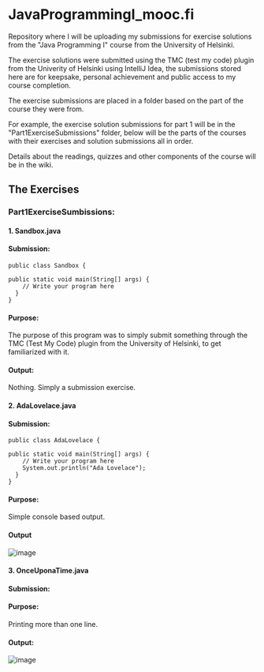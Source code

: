 # JavaProgrammingI_mooc.fi

Repository where I will be uploading my submissions for exercise solutions from the "Java Programming I" course from the University of Helsinki.

The exercise solutions were submitted using the TMC (test my code) plugin from the Univerity of Helsinki using IntelliJ Idea, the submissions stored here are for keepsake, personal achievement and public access to my course completion.  

The exercise submissions are placed in a folder based on the part of the course they were from.

For example, the exercise solution submissions for part 1 will be in the "Part1ExerciseSubmissions" folder, below will be the parts of the courses with their exercises and solution submissions all in order.

Details about the readings, quizzes and other components of the course will be in the wiki.
 
## The Exercises

### Part1ExerciseSumbissions:

#### 1. Sandbox.java

#### Submission:

    public class Sandbox {

    public static void main(String[] args) {
        // Write your program here
      }
    }

#### Purpose:

The purpose of this program was to simply submit something through the TMC (Test My Code) plugin from the University of Helsinki, to get familiarized with it. 

#### Output:

Nothing. Simply a submission exercise.

#### 2. AdaLovelace.java

#### Submission:

    public class AdaLovelace {

    public static void main(String[] args) {
        // Write your program here
        System.out.println("Ada Lovelace");
      }
    }


#### Purpose:

Simple console based output. 

#### Output

![image](https://github.com/Sshahryar/Java-ProgrammingI_mooc.fi/assets/123003299/0fe55b0d-a347-4518-bf54-ae19608ffada)

#### 3. OnceUponaTime.java

#### Submission:

#### Purpose:

Printing more than one line.

#### Output:

![image](https://github.com/Sshahryar/Java-Programming-I_mooc.fi/assets/123003299/efdde23b-1be4-4e8c-bac6-6501f53b85cc)
